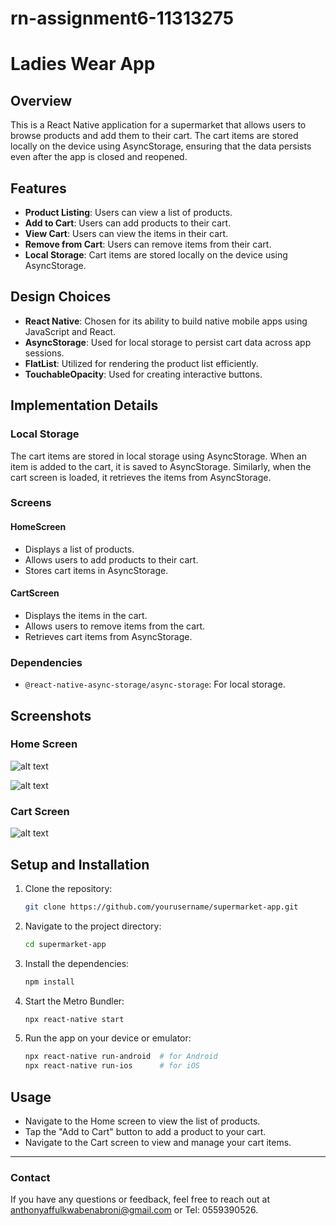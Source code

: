 # rn-assignment6-11313275

# Ladies Wear App

## Overview

This is a React Native application for a supermarket that allows users to browse products and add them to their cart. The cart items are stored locally on the device using AsyncStorage, ensuring that the data persists even after the app is closed and reopened.

## Features

- **Product Listing**: Users can view a list of products.
- **Add to Cart**: Users can add products to their cart.
- **View Cart**: Users can view the items in their cart.
- **Remove from Cart**: Users can remove items from their cart.
- **Local Storage**: Cart items are stored locally on the device using AsyncStorage.

## Design Choices

- **React Native**: Chosen for its ability to build native mobile apps using JavaScript and React.
- **AsyncStorage**: Used for local storage to persist cart data across app sessions.
- **FlatList**: Utilized for rendering the product list efficiently.
- **TouchableOpacity**: Used for creating interactive buttons.

## Implementation Details

### Local Storage

The cart items are stored in local storage using AsyncStorage. When an item is added to the cart, it is saved to AsyncStorage. Similarly, when the cart screen is loaded, it retrieves the items from AsyncStorage.

### Screens

#### HomeScreen

- Displays a list of products.
- Allows users to add products to their cart.
- Stores cart items in AsyncStorage.

#### CartScreen

- Displays the items in the cart.
- Allows users to remove items from the cart.
- Retrieves cart items from AsyncStorage.

### Dependencies

- `@react-native-async-storage/async-storage`: For local storage.

## Screenshots

### Home Screen

![alt text](assets/homescreenshot1.jpg)

![alt text](assets/screenshot2.jpg)

### Cart Screen

![alt text](assets/cartscreenshot.jpg)

## Setup and Installation

1. Clone the repository:
    ```bash
    git clone https://github.com/yourusername/supermarket-app.git
    ```
2. Navigate to the project directory:
    ```bash
    cd supermarket-app
    ```
3. Install the dependencies:
    ```bash
    npm install
    ```
4. Start the Metro Bundler:
    ```bash
    npx react-native start
    ```
5. Run the app on your device or emulator:
    ```bash
    npx react-native run-android  # for Android
    npx react-native run-ios      # for iOS
    ```

## Usage

- Navigate to the Home screen to view the list of products.
- Tap the "Add to Cart" button to add a product to your cart.
- Navigate to the Cart screen to view and manage your cart items.

---

### Contact

If you have any questions or feedback, feel free to reach out at anthonyaffulkwabenabroni@gmail.com or Tel: 0559390526.

